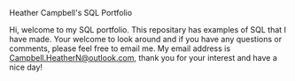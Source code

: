 Heather Campbell's SQL Portfolio

Hi, welcome to my SQL portfolio. This repositary has examples of SQL that I have made. Your welcome to look around and if you have any questions or comments, please feel free to email me. My email address is Campbell.HeatherN@outlook.com, thank you for your interest and have a nice day!
